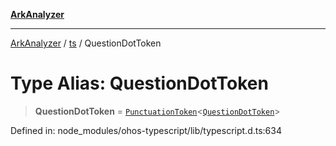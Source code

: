 [**ArkAnalyzer**](../../../../README.md)

***

[ArkAnalyzer](../../../../globals.md) / [ts](../README.md) / QuestionDotToken

# Type Alias: QuestionDotToken

> **QuestionDotToken** = [`PunctuationToken`](../interfaces/PunctuationToken.md)\<[`QuestionDotToken`](../enumerations/SyntaxKind.md#questiondottoken)\>

Defined in: node\_modules/ohos-typescript/lib/typescript.d.ts:634
